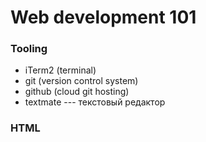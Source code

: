# Web development 101

### Tooling

  - iTerm2 (terminal)
  - git (version control system)
  - github (cloud git hosting)
  - textmate --- текстовый редактор

### HTML
